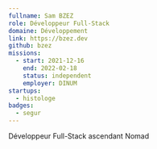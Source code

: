 ```yaml
---
fullname: Sam BZEZ
role: Développeur Full-Stack
domaine: Développement
link: https://bzez.dev
github: bzez
missions:
  - start: 2021-12-16
    end: 2022-02-18
    status: independent
    employer: DINUM
startups:
  - histologe
badges:
  - segur
---
```


Développeur Full-Stack ascendant Nomad
